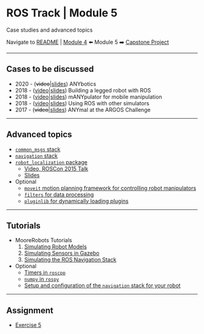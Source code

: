 # ROS Track | Module 5
Case studies and advanced topics

Navigate to [README](README.md) | [Module 4](module4.md) ⬅️ Module 5 ➡️ [Capstone Project](capstone.md)

---
## Cases to be discussed
* 2020 - (~~video~~|[slides](readings/case_study_2020_anybotics.pdf)) ANYbotics
* 2018 - ([video](https://www.youtube.com/watch?v=5BkoGug8HhE&list=PLE-BQwvVGf8HOvwXPgtDfWoxd4Cc6ghiP&index=5)|[slides](readings/case_study_2018_anymal.pdf)) Building a legged robot with ROS
* 2018 - ([video](https://www.youtube.com/watch?v=-YSiJu7eNxk&list=PLE-BQwvVGf8HOvwXPgtDfWoxd4Cc6ghiP&index=6)|[slides](readings/case_study_2018_manypulator.pdf)) mANYpulator for mobile manipulation
* 2018 - ([video](https://www.youtube.com/watch?v=ZDTSyDsgbzg&list=PLE-BQwvVGf8HOvwXPgtDfWoxd4Cc6ghiP&index=7)|[slides](readings/case_study_2018_vortex.pdf)) Using ROS with other simulators
* 2017 - (~~video~~|[slides](readings/case_study_2017_anymal_argos_challenge.pdf)) ANYmal at the ARGOS Challenge

---
## Advanced topics
* [`common_msgs` stack](http://wiki.ros.org/common_msgs)
* [`navigation` stack](http://wiki.ros.org/navigation)
* [`robot_localization` package](http://docs.ros.org/melodic/api/robot_localization/html/index.html)
    * [Video, ROSCon 2015 Talk](https://www.ros.org/news/2016/06/tom-moore-working-with-the-robot-localization-package.html)
    * [Slides](readings/robot_localization.pdf)
* Optional
    * [`moveit` motion planning framework for controlling robot manipulators](https://moveit.ros.org/)
    * [`filters` for data processing](http://wiki.ros.org/filters)
    * [`pluginlib` for dynamically loading plugins](http://wiki.ros.org/pluginlib)

---
## Tutorials
* MooreRobots Tutorials
    1. [Simulating Robot Models](http://moorerobots.com/blog/post/1)
    2. [Simulating Sensors in Gazebo](http://moorerobots.com/blog/post/2)
    3. [Simulating the ROS Navigation Stack](http://moorerobots.com/blog/post/3)
* Optional
    * [Timers in `roscpp`](http://wiki.ros.org/roscpp_tutorials/Tutorials/Timers)
    * [`numpy` in `rospy`](http://wiki.ros.org/rospy_tutorials/Tutorials/numpy)
    * [Setup and configuration of the `navigation` stack for your robot](http://wiki.ros.org/navigation/Tutorials/RobotSetup)

---
## Assignment
* [Exercise 5](assignments/exercise5.pdf)
